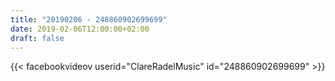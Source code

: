 ```yaml
---
title: "20190206 - 248860902699699"
date: 2019-02-06T12:00:00+02:00
draft: false
---
```


{{< facebookvideov userid="ClareRadelMusic" id="248860902699699" >}}